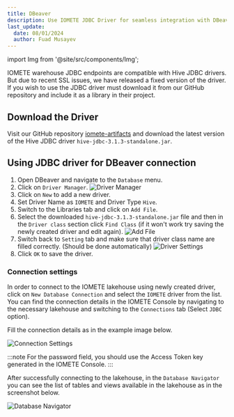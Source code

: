 ```yaml
---
title: DBeaver
description: Use IOMETE JDBC Driver for seamless integration with DBeaver database tool.
last_update:
  date: 08/01/2024
  author: Fuad Musayev
---
```


import Img from '@site/src/components/Img';

IOMETE warehouse JDBC endpoints are compatible with Hive JDBC drivers. But due to recent SSL issues, we have released a fixed version of the driver. If you wish to use the JDBC driver must download it from our GitHub repository and include it as a library in their project.

## Download the Driver
Visit our GitHub repository [iomete-artifacts](https://github.com/iomete/iomete-artifacts) and download the latest version of the Hive JDBC driver `hive-jdbc-3.1.3-standalone.jar`.

## Using JDBC driver for DBeaver connection

1. Open DBeaver and navigate to the `Database` menu.
2. Click on `Driver Manager`.
   <Img src="/img/database-drivers/dbeaver/driver-manager.png" alt="Driver Manager" />
3. Click on `New` to add a new driver.
4. Set Driver Name as `IOMETE` and Driver Type `Hive`.
5. Switch to the Libraries tab and click on `Add File`.
6. Select the downloaded `hive-jdbc-3.1.3-standalone.jar` file and then in the `Driver class` section click `Find Class` (if it won't work try saving the newly created driver and edit again).
   <Img src="/img/database-drivers/dbeaver/driver-libs.png" alt="Add File" />
7. Switch back to `Setting` tab and make sure that driver class name are filled correctly. (Should be done automatically)
   <Img src="/img/database-drivers/dbeaver/driver-settings.png" alt="Driver Settings" />
8. Click `OK` to save the driver.

### Connection settings
In order to connect to the IOMETE lakehouse using newly created driver, click on `New Database Connection` and select the `IOMETE` driver from the list.  
You can find the connection details in the IOMETE Console by navigating to the necessary lakehouse and switching to the `Connections` tab (Select `JDBC` option).  


Fill the connection details as in the example image below.  

<Img src="/img/database-drivers/dbeaver/dbeaver-connection.png" alt="Connection Settings" />

:::note
For the password field, you should use the Access Token key generated in the IOMETE Console.
:::

After successfully connecting to the lakehouse, in the `Database Navigator` you can see the list of tables and views available in the lakehouse as in the screenshot below.

<Img src="/img/database-drivers/dbeaver/explorer.png" alt="Database Navigator" />